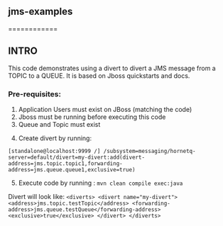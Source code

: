 ## jms-examples
============

## INTRO
This code demonstrates using a divert to divert a JMS message from a TOPIC to a QUEUE. It is based on Jboss quickstarts and docs.

### Pre-requisites:
1. Application Users must exist on JBoss (matching the code)
2. Jboss must be running before executing this code
3. Queue and Topic must exist

 <jms-destinations>
                    <jms-queue name="wfsInternalEventQueue">
                        <entry name="queue/wfsInternalEventQueue"/>
                    </jms-queue>
                    <jms-queue name="testQueue">
                        <entry name="queue/testQueue"/>
                        <entry name="java:jboss/exported/jms/queue/testQueue"/>
                    </jms-queue>
                    <jms-topic name="testTopic">
                        <entry name="topic/testTopic"/>
                        <entry name="java:jboss/exported/jms/topic/testTopic"/>
                    </jms-topic>
 </jms-destinations>

4. Create divert by running:

`[standalone@localhost:9999 /] /subsystem=messaging/hornetq-server=default/divert=my-divert:add(divert-address=jms.topic.topic1,forwarding-address=jms.queue.queue1,exclusive=true)`

5. Execute code by running : `mvn clean compile exec:java`


Divert will look like:
 `<diverts>
    <divert name="my-divert">
    <address>jms.topic.testTopic</address>
    <forwarding-address>jms.queue.testQueue</forwarding-address>
    <exclusive>true</exclusive>
    </divert>
   </diverts> `